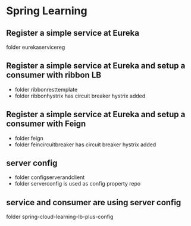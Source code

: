 # Spring Learning
## Register a simple service at Eureka
folder eurekaservicereg
## Register a simple service at Eureka and setup a consumer with ribbon LB
- folder ribbonresttemplate
- folder ribbonhystrix has circuit breaker hystrix added
## Register a simple service at Eureka and setup a consumer with Feign
- folder feign
- folder feincircuitbreaker has circuit breaker hystrix added
## server config
- folder configserverandclient
- folder serverconfig is used as config property repo
## service and consumer are using server config
folder spring-cloud-learning-lb-plus-config

